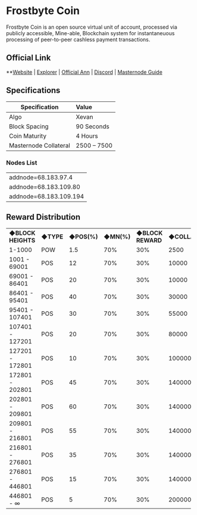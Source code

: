 # Frostbyte Coin

Frostbyte Coin is an open source virtual unit of account, processed via publicly accessible, Mine-able, Blockchain system for instantaneuous processing of peer-to-peer cashless payment transactions.

## Official Link  
**[Website](https://frostbytecoin.io/) | [Explorer](https://chain.frostbytecoin.io) | [Official Ann]() | [Discord]() | [Masternode Guide](https://discord.gg/YgAvQyU)



## Specifications


| Specification          | Value             |
| ---------------------- |:------------------|
| Algo                   | Xevan             |
| Block Spacing          | 90 Seconds        |
| Coin Maturity          | 4 Hours         |
| Masternode Collateral  | 2500 – 7500         |

### Nodes List 

<table>
<tr><td>addnode=68.183.97.4</td></tr>
<tr><td>addnode=68.183.109.80</td></tr>
<tr><td>addnode=68.183.109.194</td></tr>
</table>


## Reward Distribution
<table>
<tr><td><b>◆BLOCK HEIGHTS</b></td><td><b>◆TYPE</b></td><td><b>◆POS(%)</b></td><td><b>◆MN(%)</b></td><td><b>◆BLOCK REWARD</b></td><td><b>◆COLLATERAL</b></td></tr>
<tr><td>1-1000</td><td>POW</td><td>1.5</td><td> 70% </td><td> 30% </td><td>2500</td></tr>
<tr><td>1001 - 69001</td><td>POS</td><td>12</td><td> 70% </td><td> 30% </td><td>10000</td></tr>
<tr><td>69001 - 86401</td><td>POS</td><td>20</td><td> 70% </td><td> 30% </td><td>10000</td></tr>
<tr><td>86401 - 95401</td><td>POS</td><td>40</td><td> 70% </td><td> 30% </td><td>30000</td></tr>
<tr><td>95401 - 107401</td><td>POS</td><td>30</td><td> 70% </td><td> 30% </td><td>55000</td></tr>
<tr><td>107401 - 127201</td><td>POS</td><td>20</td><td> 70% </td><td> 30% </td><td>80000</td></tr>
<tr><td>127201 - 172801</td><td>POS</td><td>10</td><td> 70% </td><td> 30% </td><td>100000</td></tr>
<tr><td>172801 - 202801</td><td>POS</td><td>45</td><td> 70% </td><td> 30% </td><td>140000</td></tr>
<tr><td>202801 - 209801</td><td>POS</td><td>60</td><td> 70% </td><td> 30% </td><td>140000</td></tr>
<tr><td>209801 - 216801</td><td>POS</td><td>55</td><td> 70% </td><td> 30% </td><td>140000</td></tr>
<tr><td>216801 - 276801</td><td>POS</td><td>35</td><td> 70% </td><td> 30% </td><td>140000</td></tr>
<tr><td>276801 - 446801</td><td>POS</td><td>15</td><td> 70% </td><td> 30% </td><td>140000</td></tr>
<tr><td>446801 - ∞</td><td>POS</td><td>5</td><td> 70% </td><td> 30% </td><td>200000</td></tr>
</table>
